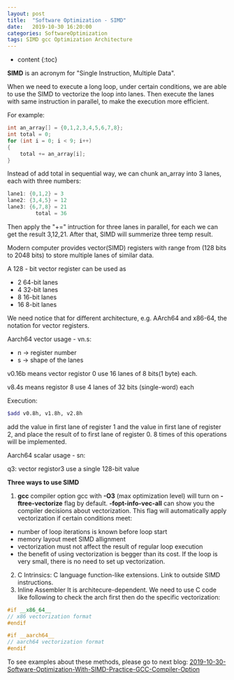 ```yaml
---
layout: post
title:  "Software Optimization - SIMD"
date:   2019-10-30 16:20:00
categories: SoftwareOptimization
tags: SIMD gcc Optimization Architecture
---
```

* content
{:toc}

<strong>SIMD</strong> is an acronym for "Single Instruction, Multiple Data". 

When we need to execute a long loop, under certain conditions, we are able to use the SIMD to  vectorize the loop into lanes. Then execute the lanes with same instruction in parallel, to make the execution more efficient. 




For example:

```c++
int an_array[] = {0,1,2,3,4,5,6,7,8};
int total = 0;
for (int i = 0; i < 9; i++)
{
    total += an_array[i];
}

```

Instead of add total in sequential way, we can chunk an_array into 3 lanes, each with three numbers:

```c++
lane1: {0,1,2} = 3
lane2: {3,4,5} = 12
lane3: {6,7,8} = 21
         total = 36
```
Then apply the "+=" intruction for three lanes in parallel, for each we can get the result 3,12,21. After that, SIMD will summerize three temp result.

Modern computer provides vector(SIMD) registers with range from (128 bits to 2048 bits) to store multiple lanes of similar data. 

A 128 - bit vector register can be used as

- 2 64-bit lanes
- 4 32-bit lanes
- 8 16-bit lanes
- 16 8-bit lanes

We need notice that for different architecture, e.g. AArch64 and x86-64, the notation for vector registers. 

Aarch64 vector usage - vn.s:
- n -> register number
- s -> shape of the lanes

v0.16b means vector registor 0 use 16 lanes of 8 bits(1 byte) each.

v8.4s means registor 8 use 4 lanes of 32 bits (single-word) each

Execution:
```bash
$add v0.8h, v1.8h, v2.8h
```
add the value in first lane of register 1 and the value in first lane of register 2, and place the result of to first lane of register 0. 8 times of this operations will be implemented. 

Aarch64 scalar usage - sn:

q3: vector registor3 use a single 128-bit value

<strong>Three ways to use SIMD</strong>
1. <strong>gcc</strong> compiler option
gcc with <strong>-O3</strong> (max optimization level) will turn on <strong>-ftree-vectorize</strong> flag by default. <strong>-fopt-info-vec-all</strong> can show you the compiler decisions about vectorization. This flag will automatically apply vectorization if certain conditions meet:
- number of loop iterations is known before loop start
- memory layout meet SIMD allignment 
- vectorization must not affect the result of regular loop execution
- the benefit of using vectorization is begger than its cost. If the loop is very small, there is no need to set up vectorization.
2. C Intrinsics:
C language function-like extensions. Link to outside SIMD instructions.
3. Inline Assembler
It is architecure-dependent. We need to use C code like following to check the arch first then do the specific vectorization:

```cpp
#if __x86_64__
// x86 vectorization format
#endif

#if __aarch64__
// aarch64 vectorization format
#endif
```

To see examples about these methods, please go to next blog: <a href="../Software-Optimization-With-SIMD-Practice-GCC-Compiler-Option">2019-10-30-Software-Optimization-With-SIMD-Practice-GCC-Compiler-Option</a>